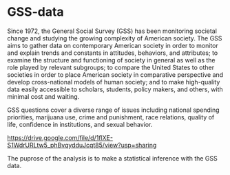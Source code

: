 # GSS-data
Since 1972, the General Social Survey (GSS) has been monitoring societal change and studying the growing complexity of American society. The GSS aims to gather data on contemporary American society in order to monitor and explain trends and constants in attitudes, behaviors, and attributes; to examine the structure and functioning of society in general as well as the role played by relevant subgroups; to compare the United States to other societies in order to place American society in comparative perspective and develop cross-national models of human society; and to make high-quality data easily accessible to scholars, students, policy makers, and others, with minimal cost and waiting.

GSS questions cover a diverse range of issues including national spending priorities, marijuana use, crime and punishment, race relations, quality of life, confidence in institutions, and sexual behavior.

https://drive.google.com/file/d/1flXE-S1WdrURLtw5_phBvqydduJcqt85/view?usp=sharing

The puprose of the analysis is to make a statistical inference with the GSS data.
